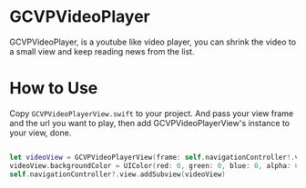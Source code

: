 # GCVPVideoPlayer
GCVPVideoPlayer, is a youtube like video player, you can shrink the video to a small view and keep reading news from the list.

# How to Use
Copy `GCVPVideoPlayerView.swift` to your project. And
pass your view frame and the url you want to play, then add GCVPVideoPlayerView's instance to your view, done.

``` swift

let videoView = GCVPVideoPlayerView(frame: self.navigationController!.view.frame, videoUrl: url)
videoView.backgroundColor = UIColor(red: 0, green: 0, blue: 0, alpha: 0.3)
self.navigationController?.view.addSubview(videoView)

```
